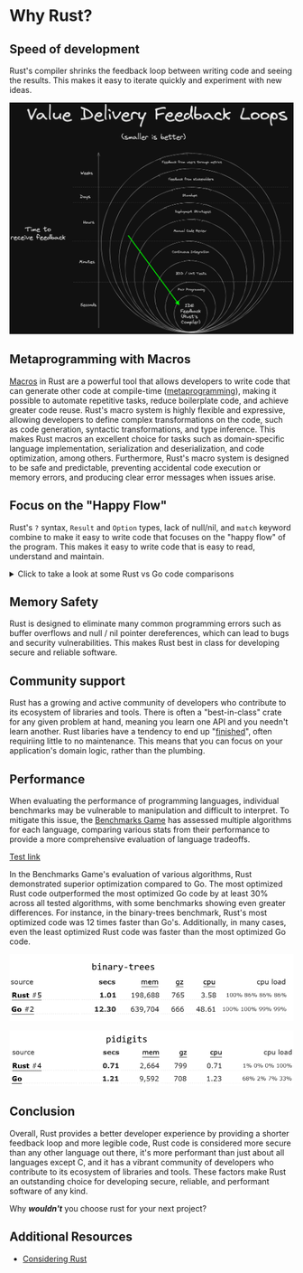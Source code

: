 # Why Rust?

<!-- markdownlint-disable MD033 -->

## Speed of development

Rust's compiler shrinks the feedback loop between writing code and seeing the results. This makes it easy to iterate quickly and experiment with new ideas.

![value-delivery-feedback-loops](../images/value-delivery-feedback-loops.png)

## Metaprogramming with Macros

[Macros](https://doc.rust-lang.org/book/ch19-06-macros.html) in Rust are a powerful tool that allows developers to write code that can generate other code at compile-time ([metaprogramming](https://en.wikipedia.org/wiki/Metaprogramming)), making it possible to automate repetitive tasks, reduce boilerplate code, and achieve greater code reuse. Rust's macro system is highly flexible and expressive, allowing developers to define complex transformations on the code, such as code generation, syntactic transformations, and type inference. This makes Rust macros an excellent choice for tasks such as domain-specific language implementation, serialization and deserialization, and code optimization, among others. Furthermore, Rust's macro system is designed to be safe and predictable, preventing accidental code execution or memory errors, and producing clear error messages when issues arise.

## Focus on the "Happy Flow"

Rust's `?` syntax, `Result` and `Option` types, lack of null/nil, and `match` keyword combine to make it easy to write code that focuses on the "happy flow" of the program. This makes it easy to write code that is easy to read, understand and maintain.

<details>
  <summary>Click to take a look at some Rust vs Go code comparisons</summary>

### Go

```go
func DoSomething() (*MyResultType, error) {
    result, err := SomeOperation()
    if err != nil {
        return nil, err
    }
    return result, nil
}
```

In this example, the function DoSomething calls SomeOperation and checks the error value. If an error occurs, it is returned, otherwise the function returns the result.

Now let's take a look at the equivalent Rust code:

### Rust

```rust
fn do_something() -> Result<MyResultType, Error> {
    let result = some_operation()?;
    Ok(result)
}
```

In Rust, the ? operator is used to propagate errors up the call stack. If an error occurs in some_operation, it is returned as a Result type, and the ? operator automatically returns the error from the some_operation function up the stack.

Here's how the outer function might look like in Go:

### Go (outer function)

```go
func doSomethingElse() (*MyResultType, error) {
    val, err := SomeOperation()
    if err != nil {
        if errors.Is(err, ErrorKindNotFound) {
            fmt.Println("Xyz resource was not found")
            return nil, ErrorKindNotFound
        }
        fmt.Println("A different error message")
        return nil, err
    }
    return val, nil
}
```

The indentation here for such a simple case makes the code increasingly difficult to read. The `if` statements are nested, and the `return` statements are scattered throughout the function. A reference to nil occurs 4(!) times, and all this combines to make it much harder follow the intended, "happy" flow of the code.

Here's how Rust's match statements can be used to handle different error conditions, reduce indentation, and keep the focus on the happy flow:

### Rust (outer function)

```rust
fn do_something_else() -> Result<MyResultType, Error> {
    let result = match some_other_operation() {
        Ok(val) => val,
        Err(ErrorKind::NotFound) => {
            println!("Xyz resource was not found")
            return err;
        },
        Err(err) => {
            println!("A different error message")
            return err;
        },
    };
    Ok(result)
}
```

In this example, the `match` statement is used to handle different error conditions. If the `some_other_operation` call returns an Ok value, the result is assigned to result. If the call returns a NotFound error, the function returns an error with the same type. If the call returns any other error, the function returns that error.

Rust's error handling, ? syntax, and match statements work together to keep the focus on the happy flow by providing concise and expressive ways to handle errors and propagate them up the call stack. This makes it easier for developers to write correct and maintainable code, and it makes it easier for other developers to read and understand the code. The value in this is hard to overstate.

</details>

## Memory Safety

Rust is designed to eliminate many common programming errors such as buffer overflows and null / nil pointer dereferences, which can lead to bugs and security vulnerabilities. This makes Rust best in class for developing secure and reliable software.

## Community support

Rust has a growing and active community of developers who contribute to its ecosystem of libraries and tools. There is often a "best-in-class" crate for any given problem at hand, meaning you learn one API and you needn't learn another. Rust libaries have a tendency to end up "[finished](https://www.youtube.com/watch?v=Q3AhzHq8ogs)", often requiriing little to no maintenance. This means that you can focus on your application's domain logic, rather than the plumbing.

## Performance

When evaluating the performance of programming languages, individual benchmarks may be vulnerable to manipulation and difficult to interpret. To mitigate this issue, the [Benchmarks Game](https://benchmarksgame-team.pages.debian.net/benchmarksgame/fastest/rust-go.html) has assessed multiple algorithms for each language, comparing various stats from their performance to provide a more comprehensive evaluation of language tradeoffs.

[Test link](https://github.com/liamwh/Veloxide/blob/main/docs/Why-Rust.md#performance)

In the Benchmarks Game's evaluation of various algorithms, Rust demonstrated superior optimization compared to Go. The most optimized Rust code outperformed the most optimized Go code by at least 30% across all tested algorithms, with some benchmarks showing even greater differences. For instance, in the binary-trees benchmark, Rust's most optimized code was 12 times faster than Go's. Additionally, in many cases, even the least optimized Rust code was faster than the most optimized Go code.

![binary-trees](../images/benchmark-game-binary-trees.png)

![pidigits](../images/benchmark-game-pidigits.png)

## Conclusion

Overall, Rust provides a better developer experience by providing a shorter feedback loop and more legible code, Rust code is considered more secure than any other language out there, it's more performant than just about all languages except C, and it has a vibrant community of developers who contribute to its ecosystem of libraries and tools. These factors make Rust an outstanding choice for developing secure, reliable, and performant software of any kind.

Why **_wouldn't_** you choose rust for your next project?

## Additional Resources

- [Considering Rust](https://www.youtube.com/watch?v=DnT-LUQgc7s)
